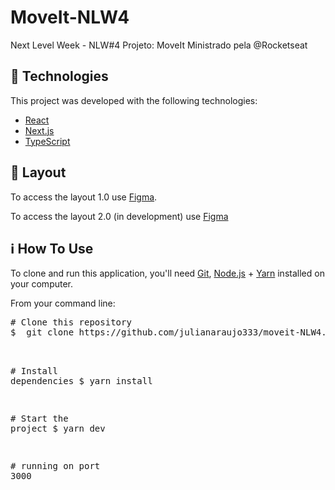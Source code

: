 # MoveIt-NLW4
Next Level Week  - NLW#4 Projeto: MoveIt Ministrado pela @Rocketseat

<h2>
  <g-emoji class="g-emoji" alias="rocket" fallback-src="https://github.githubassets.com/images/icons/emoji/unicode/1f680.png">🚀</g-emoji>
   Technologies
</h2>
<p>This project was developed with the following technologies:</p>
<ul>
  <li><a href="https://reactjs.org" rel="nofollow">React</a></li>
  <li><a href="https://nextjs.org/ rel="nofollow">Next.js</a></li>
  <li><a href="https://www.typescriptlang.org/" rel="nofollow">TypeScript</a></li>
</ul>
<h2>
  <g-emoji class="g-emoji" alias="bookmark" fallback-src="https://github.githubassets.com/images/icons/emoji/unicode/1f516.png">🔖</g-emoji> 
  Layout
</h2>
<p>To access the layout 1.0 use <a href="https://www.figma.com/file/ge20pu3ofMOKoliUyKx1Nl/Move.it-1.0" rel="nofollow">Figma</a>.</p>
<p>To access the layout 2.0 (in development) use <a href="https://www.figma.com/file/a6yaOA7NaHwVxxPgH8aHFn/Move.it-2.0-(Copy)?node-id=160%3A2761" rel="nofollow">Figma</a></p>
<h2>
  <g-emoji class="g-emoji" alias="information_source" fallback-src="https://github.githubassets.com/images/icons/emoji/unicode/2139.png">ℹ️</g-emoji> 
  How To Use
</h2>
<p>To clone and run this application, you'll need <a href="https://git-scm.com" rel="nofollow">Git</a>, <a href="https://nodejs.org/" rel="nofollow">Node.js</a> + <a href="https://yarnpkg.com/" rel="nofollow">Yarn</a> installed on your computer.</p>
<p>From your command line:</p>


<div class="highlight highlight-source-shell"><pre><span class="pl-c"><span class="pl-c">#</span> Clone this repository</span>
$  git clone https://github.com/julianaraujo333/moveit-NLW4.git

<span class="pl-c"></span>
<span class="pl-c"><span class="pl-c">#</span> Install dependencies</span>
$ yarn install

<span class="pl-c"><span class="pl-c">#</span> Start the project</span>
$ yarn dev

<span class="pl-c"><span class="pl-c">#</span> running on port 3000</span></pre></div>


 

